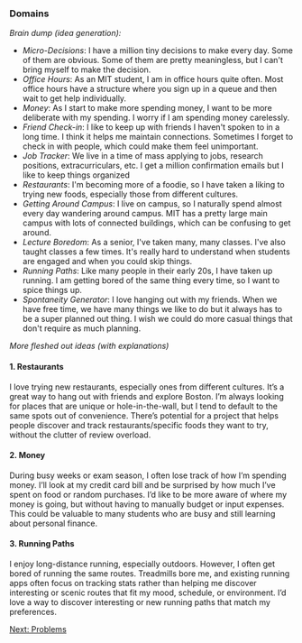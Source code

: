 ### **Domains**

_Brain dump (idea generation):_

- _Micro-Decisions_: I have a million tiny decisions to make every day. Some of them are obvious. Some of them are pretty meaningless, but I can't bring myself to make the decision.
- _Office Hours_: As an MIT student, I am in office hours quite often. Most office hours have a structure where you sign up in a queue and then wait to get help individually.
- _Money_: As I start to make more spending money, I want to be more deliberate with my spending. I worry if I am spending money carelessly.
- _Friend Check-in_: I like to keep up with friends I haven't spoken to in a long time. I think it helps me maintain connections. Sometimes I forget to check in with people, which could make them feel unimportant.
- _Job Tracker_: We live in a time of mass applying to jobs, research positions, extracurriculars, etc. I get a million confirmation emails but I like to keep things organized
- _Restaurants_: I'm becoming more of a foodie, so I have taken a liking to trying new foods, especially those from different cultures.
- _Getting Around Campus_: I live on campus, so I naturally spend almost every day wandering around campus. MIT has a pretty large main campus with lots of connected buildings, which can be confusing to get around.
- _Lecture Boredom_: As a senior, I've taken many, many classes. I've also taught classes a few times. It's really hard to understand when students are engaged and when you could skip things.
- _Running Paths_: Like many people in their early 20s, I have taken up running. I am getting bored of the same thing every time, so I want to spice things up.
- _Spontaneity Generator_: I love hanging out with my friends. When we have free time, we have many things we like to do but it always has to be a super planned out thing. I wish we could do more casual things that don't require as much planning.

_More fleshed out ideas (with explanations)_

#### 1. **Restaurants**

I love trying new restaurants, especially ones from different cultures. It’s a great way to hang out with friends and explore Boston. I’m always looking for places that are unique or hole-in-the-wall, but I tend to default to the same spots out of convenience. There’s potential for a project that helps people discover and track restaurants/specific foods they want to try, without the clutter of review overload.

#### 2. **Money**

During busy weeks or exam season, I often lose track of how I’m spending money. I’ll look at my credit card bill and be surprised by how much I’ve spent on food or random purchases. I’d like to be more aware of where my money is going, but without having to manually budget or input expenses. This could be valuable to many students who are busy and still learning about personal finance.

#### 3. **Running Paths**

I enjoy long-distance running, especially outdoors. However, I often get bored of running the same routes. Treadmills bore me, and existing running apps often focus on tracking stats rather than helping me discover interesting or scenic routes that fit my mood, schedule, or environment. I’d love a way to discover interesting or new running paths that match my preferences.

[Next: Problems](problems.md)